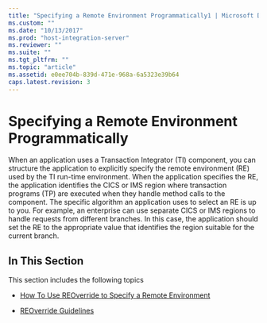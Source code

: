 ```yaml
---
title: "Specifying a Remote Environment Programmatically1 | Microsoft Docs"
ms.custom: ""
ms.date: "10/13/2017"
ms.prod: "host-integration-server"
ms.reviewer: ""
ms.suite: ""
ms.tgt_pltfrm: ""
ms.topic: "article"
ms.assetid: e0ee704b-839d-471e-968a-6a5323e39b64
caps.latest.revision: 3
---
```

# Specifying a Remote Environment Programmatically
When an application uses a Transaction Integrator (TI) component, you can structure the application to explicitly specify the remote environment (RE) used by the TI run-time environment. When the application specifies the RE, the application identifies the CICS or IMS region where transaction programs (TP) are executed when they handle method calls to the component. The specific algorithm an application uses to select an RE is up to you. For example, an enterprise can use separate CICS or IMS regions to handle requests from different branches. In this case, the application should set the RE to the appropriate value that identifies the region suitable for the current branch.  
  
## In This Section  
 This section includes the following topics  
  
-   [How To Use REOverride to Specify a Remote Environment](../core/how-to-use-reoverride-to-specify-a-remote-environment.md)  
  
-   [REOverride Guidelines](../core/reoverride-guidelines.md)